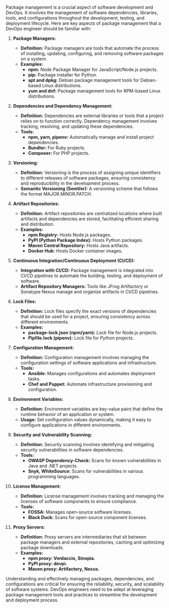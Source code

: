 Package management is a crucial aspect of software development and DevOps. It involves the management of software dependencies, libraries, tools, and configurations throughout the development, testing, and deployment lifecycle. Here are key aspects of package management that a DevOps engineer should be familiar with:

1. **Package Managers:**
   - **Definition:** Package managers are tools that automate the process of installing, updating, configuring, and removing software packages on a system.
   - **Examples:**
     - **npm:** Node Package Manager for JavaScript/Node.js projects.
     - **pip:** Package installer for Python.
     - **apt and dpkg:** Debian package management tools for Debian-based Linux distributions.
     - **yum and dnf:** Package management tools for RPM-based Linux distributions.

2. **Dependencies and Dependency Management:**
   - **Definition:** Dependencies are external libraries or tools that a project relies on to function correctly. Dependency management involves tracking, resolving, and updating these dependencies.
   - **Tools:**
     - **npm, yarn, pipenv:** Automatically manage and install project dependencies.
     - **Bundler:** For Ruby projects.
     - **Composer:** For PHP projects.

3. **Versioning:**
   - **Definition:** Versioning is the process of assigning unique identifiers to different releases of software packages, ensuring consistency and reproducibility in the development process.
   - **Semantic Versioning (SemVer):** A versioning scheme that follows the format MAJOR.MINOR.PATCH.

4. **Artifact Repositories:**
   - **Definition:** Artifact repositories are centralized locations where built artifacts and dependencies are stored, facilitating efficient sharing and distribution.
   - **Examples:**
     - **npm Registry:** Hosts Node.js packages.
     - **PyPI (Python Package Index):** Hosts Python packages.
     - **Maven Central Repository:** Hosts Java artifacts.
     - **Docker Hub:** Hosts Docker container images.

5. **Continuous Integration/Continuous Deployment (CI/CD):**
   - **Integration with CI/CD:** Package management is integrated into CI/CD pipelines to automate the building, testing, and deployment of software.
   - **Artifact Repository Managers:** Tools like JFrog Artifactory or Sonatype Nexus manage and organize artifacts in CI/CD pipelines.

6. **Lock Files:**
   - **Definition:** Lock files specify the exact versions of dependencies that should be used for a project, ensuring consistency across different environments.
   - **Examples:**
     - **package-lock.json (npm/yarn):** Lock file for Node.js projects.
     - **Pipfile.lock (pipenv):** Lock file for Python projects.

7. **Configuration Management:**
   - **Definition:** Configuration management involves managing the configuration settings of software applications and infrastructure.
   - **Tools:**
     - **Ansible:** Manages configurations and automates deployment tasks.
     - **Chef and Puppet:** Automate infrastructure provisioning and configuration.

8. **Environment Variables:**
   - **Definition:** Environment variables are key-value pairs that define the runtime behavior of an application or system.
   - **Usage:** Set configuration values dynamically, making it easy to configure applications in different environments.

9. **Security and Vulnerability Scanning:**
   - **Definition:** Security scanning involves identifying and mitigating security vulnerabilities in software dependencies.
   - **Tools:**
     - **OWASP Dependency-Check:** Scans for known vulnerabilities in Java and .NET projects.
     - **Snyk, WhiteSource:** Scans for vulnerabilities in various programming languages.

10. **License Management:**
    - **Definition:** License management involves tracking and managing the licenses of software components to ensure compliance.
    - **Tools:**
      - **FOSSA:** Manages open-source software licenses.
      - **Black Duck:** Scans for open-source component licenses.

11. **Proxy Servers:**
    - **Definition:** Proxy servers are intermediaries that sit between package managers and external repositories, caching and optimizing package downloads.
    - **Examples:**
      - **npm proxy: Verdaccio, Sinopia.**
      - **PyPI proxy: devpi.**
      - **Maven proxy: Artifactory, Nexus.**

Understanding and effectively managing packages, dependencies, and configurations are critical for ensuring the reliability, security, and scalability of software systems. DevOps engineers need to be adept at leveraging package management tools and practices to streamline the development and deployment process.
